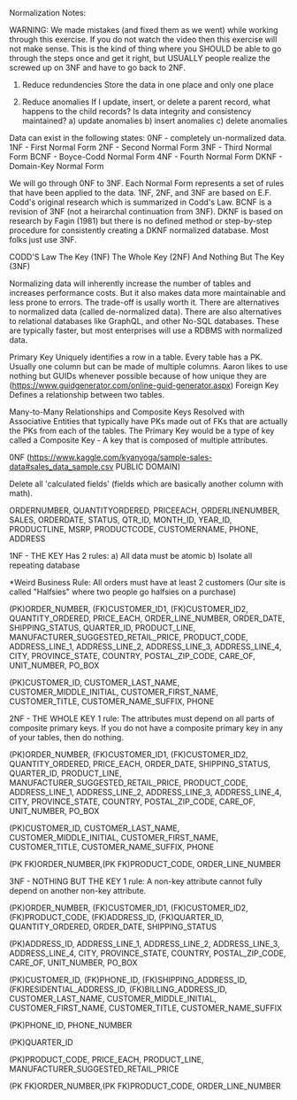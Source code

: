 Normalization Notes:

WARNING: We made mistakes (and fixed them as we went) while working through this exercise. If you do not watch the video then this exercise will not make sense. This is the kind of thing where you SHOULD be able to go through the steps once and get it right, but USUALLY people realize the screwed up on 3NF and have to go back to 2NF.

1) Reduce redundencies
Store the data in one place and only one place

2) Reduce anomalies
If I update, insert, or delete a parent record, what happens to the child records? Is data integrity and consistency maintained?
    a) update anomalies
    b) insert anomalies
    c) delete anomalies

Data can exist in the following states:
0NF     - completely un-normalized data.
1NF     - First Normal Form
2NF     - Second Normal Form
3NF     - Third Normal Form
BCNF    - Boyce-Codd Normal Form
4NF     - Fourth Normal Form
DKNF    - Domain-Key Normal Form

We will go through 0NF to 3NF. Each Normal Form represents a set of rules that have been applied to the data. 1NF, 2NF, and 3NF are based on E.F. Codd's original research which is summarized in Codd's Law. BCNF is a revision of 3NF (not a heirarchal continuation from 3NF). DKNF is based on research by Fagin (1981) but there is no defined method or step-by-step procedure for consistently creating a DKNF normalized database. Most folks just use 3NF.

CODD'S Law
The Key (1NF)
The Whole Key (2NF)
And Nothing But The Key (3NF)

Normalizing data will inherently increase the number of tables and increases performance costs. But it also makes data more maintainable and less prone to errors. The trade-off is usally worth it. There are alternatives to normalized data (called de-normalized data). There are also alternatives to relational databases like GraphQL, and other No-SQL databases. These are typically faster, but most enterprises will use a RDBMS with normalized data.

Primary Key
    Uniquely identifies a row in a table. Every table has a PK. Usually one column but can be made of multiple columns. Aaron likes to use nothing but GUIDs whenever possible because of how unique they are (https://www.guidgenerator.com/online-guid-generator.aspx)
Foreign Key
    Defines a relationship between two tables.

Many-to-Many Relationships and Composite Keys
    Resolved with Associative Entities that typically have PKs made out of FKs that are actually the PKs from each of the tables. The Primary Key would be a type of key called a Composite Key - A key that is composed of multiple attributes.

0NF (https://www.kaggle.com/kyanyoga/sample-sales-data#sales_data_sample.csv PUBLIC DOMAIN)

Delete all 'calculated fields' (fields which are basically another column with math).

ORDERNUMBER, QUANTITYORDERED, PRICEEACH, ORDERLINENUMBER, SALES, ORDERDATE, STATUS, QTR_ID, MONTH_ID, YEAR_ID, PRODUCTLINE, MSRP, PRODUCTCODE, CUSTOMERNAME, PHONE, ADDRESS

1NF - THE KEY
    Has 2 rules:
        a) All data must be atomic
        b) Isolate all repeating database

*Weird Business Rule: All orders must have at least 2 customers (Our site is called "Halfsies" where two people go halfsies on a purchase)

(PK)ORDER_NUMBER, (FK)CUSTOMER_ID1, (FK)CUSTOMER_ID2, QUANTITY_ORDERED, PRICE_EACH, ORDER_LINE_NUMBER, ORDER_DATE, SHIPPING_STATUS, QUARTER_ID, PRODUCT_LINE, MANUFACTURER_SUGGESTED_RETAIL_PRICE, PRODUCT_CODE, ADDRESS_LINE_1, ADDRESS_LINE_2, ADDRESS_LINE_3, ADDRESS_LINE_4, CITY, PROVINCE_STATE, COUNTRY, POSTAL_ZIP_CODE, CARE_OF, UNIT_NUMBER, PO_BOX

(PK)CUSTOMER_ID, CUSTOMER_LAST_NAME, CUSTOMER_MIDDLE_INITIAL, CUSTOMER_FIRST_NAME, CUSTOMER_TITLE, CUSTOMER_NAME_SUFFIX, PHONE

2NF - THE WHOLE KEY
    1 rule:
    The attributes must depend on all parts of composite primary keys.
    If you do not have a composite primary key in any of your tables, then do nothing.

(PK)ORDER_NUMBER, (FK)CUSTOMER_ID1, (FK)CUSTOMER_ID2, QUANTITY_ORDERED, PRICE_EACH, ORDER_DATE, SHIPPING_STATUS, QUARTER_ID, PRODUCT_LINE, MANUFACTURER_SUGGESTED_RETAIL_PRICE, PRODUCT_CODE, ADDRESS_LINE_1, ADDRESS_LINE_2, ADDRESS_LINE_3, ADDRESS_LINE_4, CITY, PROVINCE_STATE, COUNTRY, POSTAL_ZIP_CODE, CARE_OF, UNIT_NUMBER, PO_BOX

(PK)CUSTOMER_ID, CUSTOMER_LAST_NAME, CUSTOMER_MIDDLE_INITIAL, CUSTOMER_FIRST_NAME, CUSTOMER_TITLE, CUSTOMER_NAME_SUFFIX, PHONE

(PK FK)ORDER_NUMBER,(PK FK)PRODUCT_CODE, ORDER_LINE_NUMBER

3NF - NOTHING BUT THE KEY
    1 rule:
    A non-key attribute cannot fully depend on another non-key attribute.

(PK)ORDER_NUMBER, (FK)CUSTOMER_ID1, (FK)CUSTOMER_ID2, (FK)PRODUCT_CODE, (FK)ADDRESS_ID, (FK)QUARTER_ID, QUANTITY_ORDERED, ORDER_DATE, SHIPPING_STATUS 

(PK)ADDRESS_ID, ADDRESS_LINE_1, ADDRESS_LINE_2, ADDRESS_LINE_3, ADDRESS_LINE_4, CITY, PROVINCE_STATE, COUNTRY, POSTAL_ZIP_CODE, CARE_OF, UNIT_NUMBER, PO_BOX

(PK)CUSTOMER_ID, (FK)PHONE_ID, (FK)SHIPPING_ADDRESS_ID, (FK)RESIDENTIAL_ADDRESS_ID, (FK)BILLING_ADDRESS_ID, CUSTOMER_LAST_NAME, CUSTOMER_MIDDLE_INITIAL, CUSTOMER_FIRST_NAME, CUSTOMER_TITLE, CUSTOMER_NAME_SUFFIX

(PK)PHONE_ID, PHONE_NUMBER

(PK)QUARTER_ID

(PK)PRODUCT_CODE, PRICE_EACH, PRODUCT_LINE, MANUFACTURER_SUGGESTED_RETAIL_PRICE

(PK FK)ORDER_NUMBER,(PK FK)PRODUCT_CODE, ORDER_LINE_NUMBER
